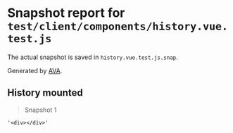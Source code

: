 # Snapshot report for `test/client/components/history.vue.test.js`

The actual snapshot is saved in `history.vue.test.js.snap`.

Generated by [AVA](https://ava.li).

## History mounted

> Snapshot 1

    '<div></div>'
